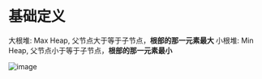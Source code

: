 # 基础定义
大根堆: Max Heap, 父节点大于等于子节点，**根部的那一元素最大**
小根堆: Min Heap, 父节点小于等于子节点，**根部的那一元素最小**

![image](https://github.com/Haochen-Luo/Algorithm/assets/46443218/d8480e69-26a4-4e92-bdc9-6d21b89db33a)
